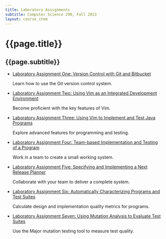 ```yaml
---
title: Laboratory Assignments
subtitle: Computer Science 290, Fall 2013
layout: course_item
---
```


# {{page.title}}
## {{page.subtitle}}

<ul>

<li><a href="{{site.baseurl}}teaching/cs290F2013/provide/labs/lab1/cs290F2013-lab1.pdf">Laboratory Assignment One: Version Control with Git and Bitbucket</a> <p>Learn how to use the Git version control system.</p>

<li><a href="{{site.baseurl}}teaching/cs290F2013/provide/labs/lab2/cs290F2013-lab2.pdf">Laboratory Assignment Two: Using Vim as an Integrated Development Environment</a> <p>Become proficient with the key features of Vim.</p>

<li><a href="{{site.baseurl}}teaching/cs290F2013/provide/labs/lab3/cs290F2013-lab3.pdf">Laboratory Assignment Three: Using Vim to Implement and Test Java Programs</a> <p>Explore advanced features for programming and testing.</p>

<li><a href="{{site.baseurl}}teaching/cs290F2013/provide/labs/lab4/cs290F2013-lab4.pdf">Laboratory Assignment Four: Team-based Implementation and Testing of a Program</a> <p>Work in a team to create a small working system.</p>

<li><a href="{{site.baseurl}}teaching/cs290F2013/provide/labs/lab5/cs290F2013-lab5.pdf">Laboratory Assignment Five: Specifying and Implementing a Next Release Planner</a> <p>Collaborate with your team to deliver a complete system.</p>

<li><a href="{{site.baseurl}}teaching/cs290F2013/provide/labs/lab6/cs290F2013-lab6.pdf">Laboratory Assignment Six: Automatically Characterizing Programs and Test Suites</a> <p>Calculate design and implementation quality metrics for programs.</p>

<li><a href="{{site.baseurl}}teaching/cs290F2013/provide/labs/lab7/cs290F2013-lab7.pdf">Laboratory Assignment Seven: Using Mutation Analysis to Evaluate Test Suites</a> <p>Use the Major mutation testing tool to measure test quality.</p>

</ul>

